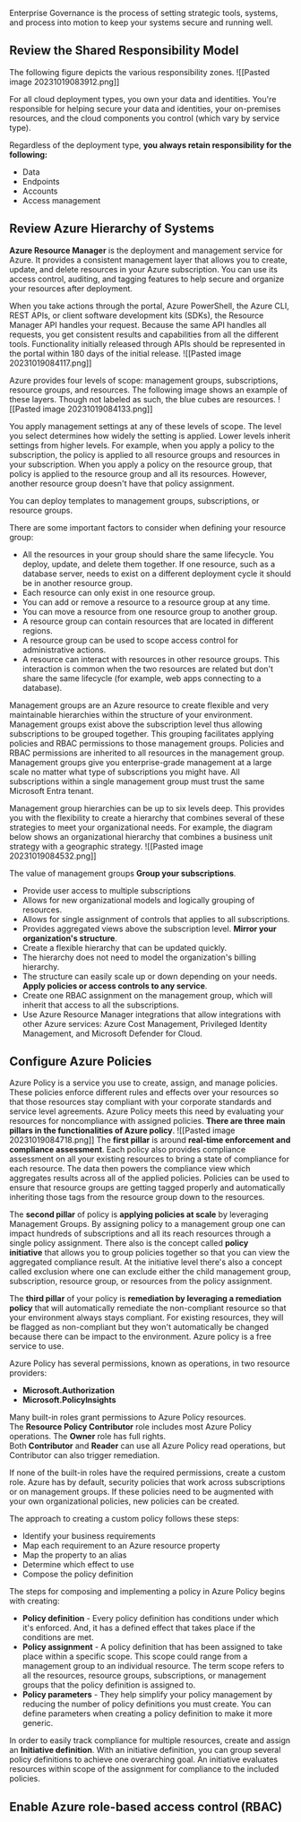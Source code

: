 Enterprise Governance is the process of setting strategic tools, systems, and process into motion to keep your systems secure and running well.

## Review the Shared Responsibility Model
The following figure depicts the various responsibility zones.
![[Pasted image 20231019083912.png]]

For all cloud deployment types, you own your data and identities. You're responsible for helping secure your data and identities, your on-premises resources, and the cloud components you control (which vary by service type).

Regardless of the deployment type, **you always retain responsibility for the following:**
- Data
- Endpoints
- Accounts
- Access management

## Review Azure Hierarchy of Systems
**Azure Resource Manager** is the deployment and management service for Azure. It provides a consistent management layer that allows you to create, update, and delete resources in your Azure subscription. You can use its access control, auditing, and tagging features to help secure and organize your resources after deployment.

When you take actions through the portal, Azure PowerShell, the Azure CLI, REST APIs, or client software development kits (SDKs), the Resource Manager API handles your request. Because the same API handles all requests, you get consistent results and capabilities from all the different tools. Functionality initially released through APIs should be represented in the portal within 180 days of the initial release.
![[Pasted image 20231019084117.png]]

Azure provides four levels of scope: management groups, subscriptions, resource groups, and resources. The following image shows an example of these layers. Though not labeled as such, the blue cubes are resources.
![[Pasted image 20231019084133.png]]

You apply management settings at any of these levels of scope. The level you select determines how widely the setting is applied. Lower levels inherit settings from higher levels. For example, when you apply a policy to the subscription, the policy is applied to all resource groups and resources in your subscription. When you apply a policy on the resource group, that policy is applied to the resource group and all its resources. However, another resource group doesn't have that policy assignment.

You can deploy templates to management groups, subscriptions, or resource groups.

There are some important factors to consider when defining your resource group:
- All the resources in your group should share the same lifecycle. You deploy, update, and delete them together. If one resource, such as a database server, needs to exist on a different deployment cycle it should be in another resource group.
- Each resource can only exist in one resource group.
- You can add or remove a resource to a resource group at any time.
- You can move a resource from one resource group to another group.
- A resource group can contain resources that are located in different regions.
- A resource group can be used to scope access control for administrative actions.
- A resource can interact with resources in other resource groups. This interaction is common when the two resources are related but don't share the same lifecycle (for example, web apps connecting to a database).

Management groups are an Azure resource to create flexible and very maintainable hierarchies within the structure of your environment. Management groups exist above the subscription level thus allowing subscriptions to be grouped together. This grouping facilitates applying policies and RBAC permissions to those management groups. Policies and RBAC permissions are inherited to all resources in the management group. Management groups give you enterprise-grade management at a large scale no matter what type of subscriptions you might have. All subscriptions within a single management group must trust the same Microsoft Entra tenant.

Management group hierarchies can be up to six levels deep. This provides you with the flexibility to create a hierarchy that combines several of these strategies to meet your organizational needs. For example, the diagram below shows an organizational hierarchy that combines a business unit strategy with a geographic strategy.
![[Pasted image 20231019084532.png]]

The value of management groups
**Group your subscriptions**.
- Provide user access to multiple subscriptions
- Allows for new organizational models and logically grouping of resources.
- Allows for single assignment of controls that applies to all subscriptions.
- Provides aggregated views above the subscription level.
**Mirror your organization's structure**.
- Create a flexible hierarchy that can be updated quickly.
- The hierarchy does not need to model the organization's billing hierarchy.
- The structure can easily scale up or down depending on your needs.
**Apply policies or access controls to any service**.
- Create one RBAC assignment on the management group, which will inherit that access to all the subscriptions.
- Use Azure Resource Manager integrations that allow integrations with other Azure services: Azure Cost Management, Privileged Identity Management, and Microsoft Defender for Cloud.

## Configure Azure Policies
Azure Policy is a service you use to create, assign, and manage policies. These policies enforce different rules and effects over your resources so that those resources stay compliant with your corporate standards and service level agreements. Azure Policy meets this need by evaluating your resources for noncompliance with assigned policies.
**There are three main pillars in the functionalities of Azure policy**.
![[Pasted image 20231019084718.png]]
The **first pillar** is around **real-time enforcement and compliance assessment**. Each policy also provides compliance assessment on all your existing resources to bring a state of compliance for each resource. The data then powers the compliance view which aggregates results across all of the applied policies. Policies can be used to ensure that resource groups are getting tagged properly and automatically inheriting those tags from the resource group down to the resources.

The **second pillar** of policy is **applying policies at scale** by leveraging Management Groups. By assigning policy to a management group one can impact hundreds of subscriptions and all its reach resources through a single policy assignment. There also is the concept called **policy initiative** that allows you to group policies together so that you can view the aggregated compliance result. At the initiative level there's also a concept called exclusion where one can exclude either the child management group, subscription, resource group, or resources from the policy assignment.

The **third pillar** of your policy is **remediation by leveraging a remediation policy** that will automatically remediate the non-compliant resource so that your environment always stays compliant. For existing resources, they will be flagged as non-compliant but they won't automatically be changed because there can be impact to the environment. Azure policy is a free service to use.

Azure Policy has several permissions, known as operations, in two resource providers:
- **Microsoft.Authorization**
- **Microsoft.PolicyInsights**

Many built-in roles grant permissions to Azure Policy resources. The **Resource Policy Contributor** role includes most Azure Policy operations. The **Owner** role has full rights. Both **Contributor** and **Reader** can use all Azure Policy read operations, but Contributor can also trigger remediation.

If none of the built-in roles have the required permissions, create a custom role. Azure has by default, security policies that work across subscriptions or on management groups. If these policies need to be augmented with your own organizational policies, new policies can be created.

The approach to creating a custom policy follows these steps:
- Identify your business requirements
- Map each requirement to an Azure resource property
- Map the property to an alias
- Determine which effect to use
- Compose the policy definition

The steps for composing and implementing a policy in Azure Policy begins with creating:
- **Policy definition** - Every policy definition has conditions under which it's enforced. And, it has a defined effect that takes place if the conditions are met.
- **Policy assignment** - A policy definition that has been assigned to take place within a specific scope. This scope could range from a management group to an individual resource. The term scope refers to all the resources, resource groups, subscriptions, or management groups that the policy definition is assigned to.
- **Policy parameters** - They help simplify your policy management by reducing the number of policy definitions you must create. You can define parameters when creating a policy definition to make it more generic.

In order to easily track compliance for multiple resources, create and assign an **Initiative definition**. With an initiative definition, you can group several policy definitions to achieve one overarching goal. An initiative evaluates resources within scope of the assignment for compliance to the included policies.

## Enable Azure role-based access control (RBAC)
